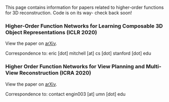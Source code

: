 This page contains information for papers related to higher-order functions for 3D reconstruction. Code is on its way- check back soon!

### Higher-Order Function Networks for Learning Composable 3D Object Representations (ICLR 2020)

View the paper on [arXiv](https://arxiv.org/abs/1907.10388).

Correspondence to: eric [dot] mitchell [at] cs [dot] stanford [dot] edu

### Higher Order Function Networks for View Planning and Multi-View Reconstruction (ICRA 2020)

View the paper on [arXiv](https://arxiv.org/abs/1910.02066).

Correspondence to: contact engin003 [at] umn [dot] edu
